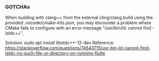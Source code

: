 ### GOTCHAs

When building with clang++ from the external cling/clang build using the provided .vscode/cmake-kits.json, you may
encounter a problem where CMake fails to configure with an error message "/usr/bin/ld: cannot find -lstdc++".

Solution: sudo apt install libstdc++-12-dev
Reference: https://stackoverflow.com/questions/74543715/usr-bin-ld-cannot-find-lstdc-no-such-file-or-directory-on-running-flutte